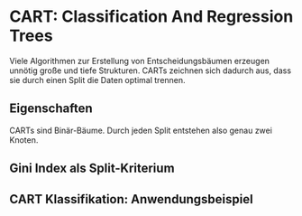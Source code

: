 # CART: Classification And Regression Trees

Viele Algorithmen zur Erstellung von Entscheidungsbäumen erzeugen unnötig große und tiefe Strukturen. CARTs zeichnen sich dadurch aus, dass sie durch einen Split die Daten optimal trennen.

## Eigenschaften
CARTs sind Binär-Bäume. Durch jeden Split entstehen also genau zwei Knoten.


## Gini Index als Split-Kriterium


## CART Klassifikation: Anwendungsbeispiel
